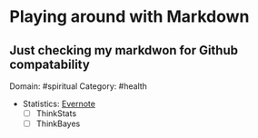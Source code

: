 #  Playing around with Markdown
## Just checking my markdwon for Github compatability
Domain: \#spiritual
Category: \#health

- Statistics: [Evernote](https://www.evernote.com/shard/s251/nl/32291695/d3ef3ffe-31ce-40c6-a834-2a7ba450e774/)
  - [ ] ThinkStats
  - [ ] ThinkBayes
